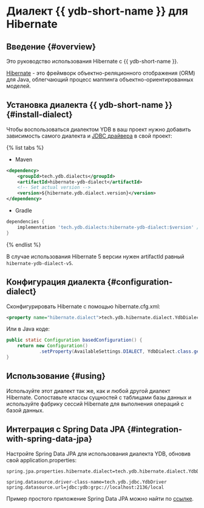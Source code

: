 # Диалект {{ ydb-short-name }} для Hibernate 

## Введение {#overview}

Это руководство использования Hibernate с {{ ydb-short-name }}. 

[Hibernate](https://hibernate.org/orm/) - это фреймворк объектно-реляционного отображения (ORM) для Java, облегчающий процесс маппинга объектно-ориентированных моделей. 

## Установка диалекта {{ ydb-short-name }} {#install-dialect}

Чтобы воспользоваться диалектом YDB в ваш проект нужно добавить зависимость самого диалекта и [JDBC драйвера](https://github.com/ydb-platform/ydb-jdbc-driver) в свой проект:

{% list tabs %}

- Maven

```xml
<dependency>
    <groupId>tech.ydb.dialects</groupId>
    <artifactId>hibernate-ydb-dialect</artifactId>
    <!-- Set actual version -->
    <version>${hibernate.ydb.dialect.version}</version> 
</dependency>
```

- Gradle

```groovy
dependencies {
    implementation 'tech.ydb.dialects:hibernate-ydb-dialect:$version' // Set actual version
}
```

{% endlist %}

В случае использования Hibernate 5 версии нужен artifactId равный `hibernate-ydb-dialect-v5`.

## Конфигурация диалекта {#configuration-dialect}

Сконфигурировать Hibernate c помощью hibernate.cfg.xml:

```xml
<property name="hibernate.dialect">tech.ydb.hibernate.dialect.YdbDialect</property>
```

Или в Java коде:

```java
public static Configuration basedConfiguration() {
    return new Configuration()
            .setProperty(AvailableSettings.DIALECT, YdbDialect.class.getName());
}
```

## Использование {#using}

Используйте этот диалект так же, как и любой другой диалект Hibernate. Сопоставьте классы сущностей с таблицами базы данных и используйте фабрику сессий Hibernate для выполнения операций с базой данных.

## Интеграция с Spring Data JPA {#integration-with-spring-data-jpa}

Настройте Spring Data JPA для использования диалекта YDB, обновив свой application.properties:

```properties
spring.jpa.properties.hibernate.dialect=tech.ydb.hibernate.dialect.YdbDialect

spring.datasource.driver-class-name=tech.ydb.jdbc.YdbDriver
spring.datasource.url=jdbc:ydb:grpc://localhost:2136/local
```

Пример простого приложение Spring Data JPA можно найти по [ссылке](https://github.com/ydb-platform/ydb-java-examples/tree/master/jdbc/spring-data-jpa).
